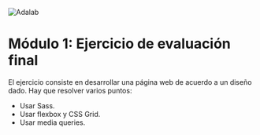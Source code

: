![Adalab](https://beta.adalab.es/resources/images/adalab-logo-155x61-bg-white.png)

# Módulo 1: Ejercicio de evaluación final

El ejercicio consiste en desarrollar una página web de acuerdo a un diseño dado. Hay que resolver varios
puntos:

- Usar Sass.
- Usar flexbox y CSS Grid.
- Usar media queries.
